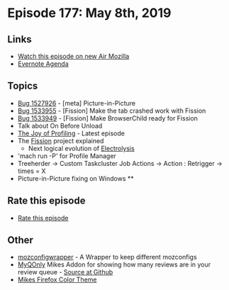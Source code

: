 # Episode 177: May 8th, 2019

## Links
* [Watch this episode on new Air Mozilla](https://air.mozilla.org/event-redirect/329971/)
* [Evernote Agenda](https://www.evernote.com/shard/s434/client/snv?noteGuid=d58f8137-03f7-4cb9-a8c2-87e2ca185ae1&noteKey=b2d4c0eef4bcf784&sn=https%3A%2F%2Fwww.evernote.com%2Fshard%2Fs434%2Fsh%2Fd58f8137-03f7-4cb9-a8c2-87e2ca185ae1%2Fb2d4c0eef4bcf784&title=May%2B8th%252C%2B2019%2B-%2BEpisode%2B177)

## Topics
* [Bug 1527926](https://bugzilla.mozilla.org/show_bug.cgi?id=1527926) - [meta] Picture-in-Picture
* [Bug 1533955](https://bugzilla.mozilla.org/show_bug.cgi?id=1533955) - [Fission] Make the tab crashed work with Fission
* [Bug 1533949](https://bugzilla.mozilla.org/show_bug.cgi?id=1533949) - [Fission] Make BrowserChild ready for Fission
* Talk about On Before Unload
* [The Joy of Profiling](https://air.mozilla.org/event-redirect/324472/) - Latest episode
* The [Fission](https://wiki.mozilla.org/Project_Fission) project explained 
  - Next logical evolution of [Electrolysis](https://wiki.mozilla.org/Electrolysis)
* 'mach run -P' for Profile Manager
* Treeherder -> Custom Taskcluster Job Actions -> Action : Retrigger -> times = X
* Picture-in-Picture fixing on Windows
**
## Rate this episode
* [Rate this episode](https://forms.gle/gcnbhnzS3LgApfT86)

## Other
* [mozconfigwrapper](https://github.com/ahal/mozconfigwrapper) - A Wrapper to keep different mozconfigs
* [MyQOnly](https://addons.mozilla.org/en-US/firefox/addon/myqonly/) Mikes Addon for showing how many reviews are in your review queue - [Source at Github](https://github.com/mikeconley/myqonly)
* [Mikes Firefox Color Theme](https://addons.mozilla.org/en-US/firefox/addon/electricbluegaloo/)


